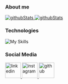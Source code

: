 ### About me
<p>
    <a href="https://github.com/MicheleRabesco/github-readme-stats">
        <img style="text-align:center;" alt="githubStats" src="https://github-readme-stats-sigma-five.vercel.app/api?username=MicheleRabesco&count_private=true&show_icons=true&theme=gruvbox&hide_border=true" />
    </a>
    <a href="https://github.com/MicheleRabesco/github-readme-stats/api/top-langs">
        <img style="text-align:center;" alt="githubStats" src="https://github-readme-stats-sigma-five.vercel.app/api/top-langs/?username=MicheleRabesco&layout=compact&theme=gruvbox&hide_border=true&hide_progress=true" />
    </a>
</p>

### Technologies
![My Skills](https://skillicons.dev/icons?i=idea,eclipse,vscode,androidstudio,mongodb,raspberrypi,arduino,)


### Social Media
<p>
    <a href="https://www.linkedin.com/in/michelerabesco/">
        <img alt="linkedin" height="50" src="https://skillicons.dev/icons?i=linkedin"/>
    </a>
    <a href="https://www.instagram.com/michelerabesco/">
        <img alt="instagram" height="50" src="https://skillicons.dev/icons?i=instagram"/>
    </a>
    <a href="https://github.com/MicheleRabesco">
        <img alt="github" height="50" src="https://skillicons.dev/icons?i=github"/>
    </a>
</p>
